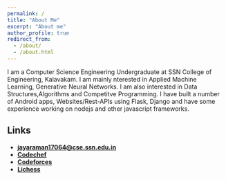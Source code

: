 ```yaml
---
permalink: /
title: "About Me"
excerpt: "About me"
author_profile: true
redirect_from: 
  - /about/
  - /about.html
---
```


I am a Computer Science Engineering Undergraduate at SSN College of Engineering, Kalavakam. I am mainly nterested in Applied Machine Learning, Generative Neural Networks. I am also interested in Data Structures,Algorithms and Competitve Programming. I have built a number of Android apps, Websites/Rest-APIs using Flask, Django and have some experience working on nodejs and other javascript frameworks. 

## Links

- [**jayaraman17064@cse.ssn.edu.in**](mailto:jayaraman17064@cse.ssn.edu.in)
- [**Codechef**](https://www.codechef.com/users/range123)
- [**Codeforces**](https://codeforces.com/profile/range123)
- [**Lichess**](https://lichess.org/@/range123)